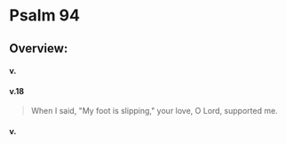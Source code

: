 # Psalm 94

## Overview:



#### v.
>

#### v.18
>When I said, "My foot is slipping," your love, O Lord, supported me.

#### v.
>

